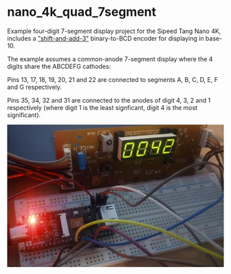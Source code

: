 # nano_4k_quad_7segment

Example four-digit 7-segment display project for the Sipeed Tang Nano 4K, includes a ["shift-and-add-3"](https://en.wikipedia.org/wiki/Double_dabble) binary-to-BCD encoder for displaying in base-10.

The example assumes a common-anode 7-segment display where the 4 digits share the ABCDEFG cathodes:

Pins 13, 17, 18, 19, 20, 21 and 22 are connected to segments A, B, C, D, E, F and G respectively.

Pins 35, 34, 32 and 31 are connected to the anodes of digit 4, 3, 2 and 1 respectively (where digit 1 is the least signficant, digit 4 is the most significant).

![7-segment in action](https://github.com/verilog-indeed/nano_4k_quad_7segment/blob/dev/media/7segment_nano_4k.jpg)
